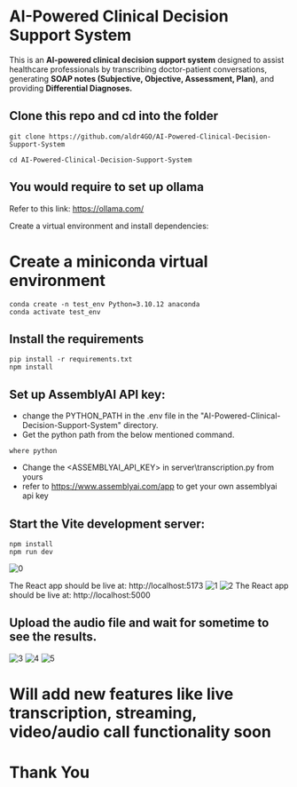 # AI-Powered Clinical Decision Support System
This is an **AI-powered clinical decision support system** designed to assist healthcare professionals by transcribing doctor-patient conversations, generating **SOAP notes (Subjective, Objective, Assessment, Plan)**, and providing **Differential Diagnoses.**

## Clone this repo and cd into the folder
```
git clone https://github.com/aldr4GO/AI-Powered-Clinical-Decision-Support-System

cd AI-Powered-Clinical-Decision-Support-System
```
## You would require to set up ollama
Refer to this link: https://ollama.com/

Create a virtual environment and install dependencies:
# Create a miniconda virtual environment
```
conda create -n test_env Python=3.10.12 anaconda
conda activate test_env
```

## Install the requirements
```
pip install -r requirements.txt
npm install
```
## Set up AssemblyAI API key:
- change the PYTHON_PATH in the .env file in the "AI-Powered-Clinical-Decision-Support-System" directory.
-	Get the python path from the below mentioned command.
```
where python

```
-	Change the <ASSEMBLYAI_API_KEY> in server\transcription.py from yours
-	refer to https://www.assemblyai.com/app to get your own assemblyai api key
## Start the Vite development server:
```
npm install
npm run dev
```
![0](https://github.com/user-attachments/assets/604c72af-087d-47f4-bffb-7b704ede86ee)


The React app should be live at: http://localhost:5173
![1](https://github.com/user-attachments/assets/2dd5358f-1a6e-480b-811a-f37f37800158)
![2](https://github.com/user-attachments/assets/360a9bb5-3e6e-431d-8736-03427e72dae7)
The React app should be live at: http://localhost:5000

## Upload the audio file and wait for sometime to see the results.
![3](https://github.com/user-attachments/assets/1e18b1fc-eaff-427e-981c-47faa6b2386e)
![4](https://github.com/user-attachments/assets/c6ac1806-9156-40cc-89f7-9f21596f709a)
![5](https://github.com/user-attachments/assets/8f3e1f3e-09bd-4f8e-946c-b5c1dad23169)

# Will add new features like live transcription, streaming, video/audio call functionality soon
# Thank You
